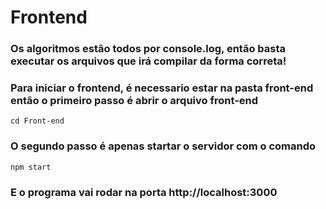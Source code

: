 # Frontend

### Os algoritmos estão todos por console.log, então basta executar os arquivos que irá compilar da forma correta!

### Para iniciar o frontend, é necessario estar na pasta front-end então o primeiro passo é abrir o arquivo front-end

```
cd Front-end
```

### O segundo passo é apenas startar o servidor com o comando

```
npm start
```

### E o programa vai rodar na porta http://localhost:3000
